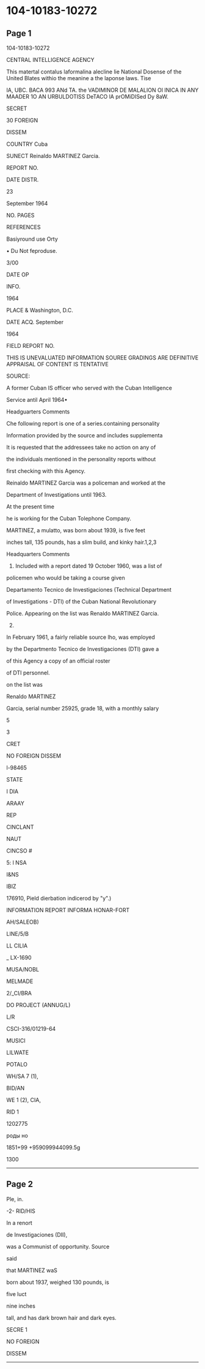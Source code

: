 # 104-10183-10272

## Page 1

104-10183-10272

CENTRAL INTELLIGENCE AGENCY

This matertal contalus laformalina alecline lie National Dosense of the United Blates withio the meanine a the laponse laws. Tise

IA, UBC. BACA 993 ANd TA. the VADIMINOR DE MALALION Ol INICA IN ANY MAADER 1O AN URBULDOTISS DeTACO lA prOMiDISed Dy 8aW.

SECRET

30 FOREIGN

DISSEM

COUNTRY Cuba

SUNECT Reinaldo MARTINEZ Garcia.

REPORT NO.

DATE DISTR.

23

September 1964

NO. PAGES

REFERENCES

Basiyround use Orty

• Du Not feproduse.

3/00

DATE OP

INFO.

1964

PLACE & Washington, D.C.

DATE ACQ. September

1964

FIELD REPORT NO.

THIS IS UNEVALUATED INFORMATION SOUREE GRADINGS ARE DEFINITIVE APPRAISAL OF CONTENT IS TENTATIVE

SOURCE:

A former Cuban IS officer who served with the Cuban Intelligence

Service antil April 1964•

Headguarters Comments

Che following report is one of a series.containing personality

Information provided by the source and includes supplementa

It is requested that the addressees take no action on any of

the individuals mentioned in the personality reports without

first checking with this Agency.

Reinaldo MARTINEZ Garcia was a policeman and worked at the

Department of Investigations until 1963.

At the present time

he is working for the Cuban Tolephone Company.

MARTINEZ, a mulatto, was born about 1939, is five feet

inches tall, 135 pounds, has a slim build, and kinky hair.1,2,3

Headquarters Comments

1. Included with a report dated 19 October 1960, was a list of

policemen who would be taking a course given

Departamento Tecnico de Investigaciones (Technical Department

of Investigations - DTI) of the Cuban National Revolutionary

Police. Appearing on the list was Renaldo MARTINEZ Garcia.

2.

In February 1961, a fairly reliable source lho, was employed

by the Departmento Tecnico de Investigaciones (DTI) gave a

of this Agency a copy of an official roster

of DTI personnel.

on the list was

Renaldo MARTINEZ

Garcia, serial number 25925, grade 18, with a monthly salary

5

3

CRET

NO FOREIGN DISSEM

l-98465

STATE

I DIA

ARAAY

REP

CINCLANT

NAUT

CINCSO #

5: l NSA

I&NS

IBIZ

176910, Pield dierbation indicerod by "y".)

INFORMATION REPORT INFORMA HONAR-FORT

AH/SALEOB)

LINE/5/B

LL CILIA

_ LX-1690

MUSA/NOBL

MELMADE

2/_CI/BRA

DO PROJECT (ANNUG/L)

L/R

CSCI-316/01219-64

MUSICI

LILWATE

POTALO

WH/SA 7 (1),

BID/AN

WE 1 (2), CIA,

RID 1

1202775

роды но

1851+99 +959099944099.5g

1300

---

## Page 2

Ple, in.

-2- RID/HIS

In a renort

de Investigaciones (DII),

was a Communist of opportunity. Source

said

that MARTINEZ waS

born about 1937, weighed 130 pounds, is

five luct

nine inches

tall, and has dark brown hair and dark eyes.

SECRE 1

NO FOREIGN

DISSEM

---

